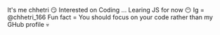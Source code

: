 It's me chhetri 😏
Interested on Coding ...
Learing JS for now 😶
Ig = @chhetri_166 
Fun fact = You should focus on your code rather than my GHub profile 💀

<!---
chhetri166/chhetri166 is a ✨ special ✨ repository because its `README.md` (this file) appears on your GitHub profile.
You can click the Preview link to take a look at your changes.
--->
